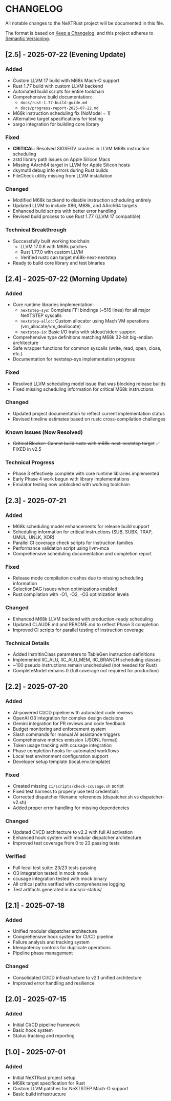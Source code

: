 # CHANGELOG

All notable changes to the NeXTRust project will be documented in this file.

The format is based on [Keep a Changelog](https://keepachangelog.com/en/1.0.0/),
and this project adheres to [Semantic Versioning](https://semver.org/spec/v2.0.0.html).

## [2.5] - 2025-07-22 (Evening Update)

### Added
- Custom LLVM 17 build with M68k Mach-O support
- Rust 1.77 build with custom LLVM backend
- Automated build scripts for entire toolchain
- Comprehensive build documentation:
  - `docs/rust-1.77-build-guide.md`
  - `docs/progress-report-2025-07-22.md`
- M68k instruction scheduling fix (NoModel = 1)
- Alternative target specifications for testing
- xargo integration for building core library

### Fixed
- **CRITICAL**: Resolved SIGSEGV crashes in LLVM M68k instruction scheduling
- zstd library path issues on Apple Silicon Macs
- Missing AArch64 target in LLVM for Apple Silicon hosts
- dsymutil debug info errors during Rust builds
- FileCheck utility missing from LLVM installation

### Changed
- Modified M68k backend to disable instruction scheduling entirely
- Updated LLVM to include X86, M68k, and AArch64 targets
- Enhanced build scripts with better error handling
- Revised build process to use Rust 1.77 (LLVM 17 compatible)

### Technical Breakthrough
- Successfully built working toolchain:
  - LLVM 17.0.6 with M68k patches
  - Rust 1.77.0 with custom LLVM
  - Verified rustc can target m68k-next-nextstep
- Ready to build core library and test binaries

## [2.4] - 2025-07-22 (Morning Update)

### Added
- Core runtime libraries implementation:
  - `nextstep-sys`: Complete FFI bindings (~516 lines) for all major NeXTSTEP syscalls
  - `nextstep-alloc`: Custom allocator using Mach VM operations (vm_allocate/vm_deallocate)
  - `nextstep-io`: Basic I/O traits with stdout/stderr support
- Comprehensive type definitions matching M68k 32-bit big-endian architecture
- Safe wrapper functions for common syscalls (write, read, open, close, etc.)
- Documentation for nextstep-sys implementation progress

### Fixed
- Resolved LLVM scheduling model issue that was blocking release builds
- Fixed missing scheduling information for critical M68k instructions

### Changed
- Updated project documentation to reflect current implementation status
- Revised timeline estimates based on rustc cross-compilation challenges

### Known Issues (Now Resolved)
- ~~Critical Blocker: Cannot build rustc with m68k-next-nextstep target~~ ✅ FIXED in v2.5

### Technical Progress
- Phase 3 effectively complete with core runtime libraries implemented
- Early Phase 4 work begun with library implementations
- Emulator testing now unblocked with working toolchain

## [2.3] - 2025-07-21

### Added
- M68k scheduling model enhancements for release build support
- Scheduling information for critical instructions (SUB, SUBX, TRAP, UMUL, UNLK, XOR)
- Parallel CI coverage check scripts for instruction families
- Performance validation script using llvm-mca
- Comprehensive scheduling documentation and completion report

### Fixed
- Release mode compilation crashes due to missing scheduling information
- SelectionDAG issues when optimizations enabled
- Rust compilation with -O1, -O2, -O3 optimization levels

### Changed
- Enhanced M68k LLVM backend with production-ready scheduling
- Updated CLAUDE.md and README.md to reflect Phase 3 completion
- Improved CI scripts for parallel testing of instruction coverage

### Technical Details
- Added InstrItinClass parameters to TableGen instruction definitions
- Implemented IIC_ALU, IIC_ALU_MEM, IIC_BRANCH scheduling classes
- ~100 pseudo instructions remain unscheduled (not needed for Rust)
- CompleteModel remains 0 (full coverage not required for production)

## [2.2] - 2025-07-20

### Added
- AI-powered CI/CD pipeline with automated code reviews
- OpenAI O3 integration for complex design decisions
- Gemini integration for PR reviews and code feedback
- Budget monitoring and enforcement system
- Slash commands for manual AI assistance triggers
- Comprehensive metrics emission (JSONL format)
- Token usage tracking with ccusage integration
- Phase completion hooks for automated workflows
- Local test environment configuration support
- Developer setup template (local.env.template)

### Fixed
- Created missing `ci/scripts/check-ccusage.sh` script
- Fixed test harness to properly use test credentials
- Corrected dispatcher filename references (dispatcher.sh vs dispatcher-v2.sh)
- Added proper error handling for missing dependencies

### Changed
- Updated CI/CD architecture to v2.2 with full AI activation
- Enhanced hook system with modular dispatcher architecture
- Improved test coverage from 0 to 23 passing tests

### Verified
- Full local test suite: 23/23 tests passing
- O3 integration tested in mock mode
- ccusage integration tested with mock binary
- All critical paths verified with comprehensive logging
- Test artifacts generated in docs/ci-status/

## [2.1] - 2025-07-18

### Added
- Unified modular dispatcher architecture
- Comprehensive hook system for CI/CD pipeline
- Failure analysis and tracking system
- Idempotency controls for duplicate operations
- Pipeline phase management

### Changed
- Consolidated CI/CD infrastructure to v2.1 unified architecture
- Improved error handling and resilience

## [2.0] - 2025-07-15

### Added
- Initial CI/CD pipeline framework
- Basic hook system
- Status tracking and reporting

## [1.0] - 2025-07-01

### Added
- Initial NeXTRust project setup
- M68k target specification for Rust
- Custom LLVM patches for NeXTSTEP Mach-O support
- Basic build infrastructure